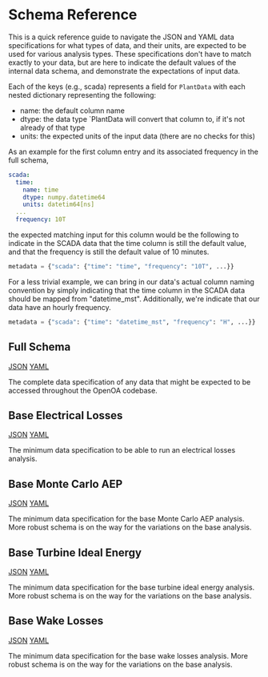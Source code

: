 # Schema Reference

This is a quick reference guide to navigate the JSON and YAML data specifications for
what types of data, and their units, are expected to be used for various analysis types. These
specifications don't have to match exactly to your data, but are here to indicate the default
values of the internal data schema, and demonstrate the expectations of input data.

Each of the keys (e.g., scada) represents a field for `PlantData` with each nested dictionary
representing the following:

- name: the default column name
- dtype: the data type `PlantData will convert that column to, if it's not already of that type
- units: the expected units of the input data (there are no checks for this)

As an example for the first column entry and its associated frequency in the full schema,

```yaml
scada:
  time:
    name: time
    dtype: numpy.datetime64
    units: datetim64[ns]
  ...
  frequency: 10T
```

the expected matching input for this column would be the following to indicate in the SCADA data
that the time column is still the default value, and that the frequency is still the default value
of 10 minutes.

```python
metadata = {"scada": {"time": "time", "frequency": "10T", ...}}
```

For a less trivial example, we can bring in our data's actual column naming convention by simply
indicating that the time column in the SCADA data should be mapped from "datetime_mst".
Additionally, we're indicate that our data have an hourly frequency.

```python
metadata = {"scada": {"time": "datetime_mst", "frequency": "H", ...}}
```

## Full Schema

[JSON](full_schema.json) [YAML](full_schema.yml)

The complete data specification of any data that might be expected to be accessed
throughout the OpenOA codebase.

## Base Electrical Losses

[JSON](base_electrical_losses_schema.json) [YAML](base_electrical_losses_schema.yml)

The minimum data specification to be able to run an electrical losses analysis.

## Base Monte Carlo AEP

[JSON](base_monte_carlo_aep_schema.json) [YAML](base_monte_carlo_aep_schema.yml)

The minimum data specification for the base Monte Carlo AEP analysis. More robust
schema is on the way for the variations on the base analysis.

## Base Turbine Ideal Energy

[JSON](base_tie_schema.json) [YAML](base_tie_schema.yml)

The minimum data specification for the base turbine ideal energy analysis. More robust
schema is on the way for the variations on the base analysis.

## Base Wake Losses

[JSON](base_wake_losses_schema.json) [YAML](base_wake_losses_schema.yml)

The minimum data specification for the base wake losses analysis. More robust
schema is on the way for the variations on the base analysis.
